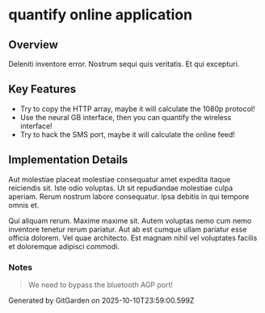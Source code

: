 # quantify online application

## Overview
Deleniti inventore error. Nostrum sequi quis veritatis. Et qui excepturi.

## Key Features
- Try to copy the HTTP array, maybe it will calculate the 1080p protocol!
- Use the neural GB interface, then you can quantify the wireless interface!
- Try to hack the SMS port, maybe it will calculate the online feed!

## Implementation Details
Aut molestiae placeat molestiae consequatur amet expedita itaque reiciendis sit. Iste odio voluptas. Ut sit repudiandae molestiae culpa aperiam. Rerum nostrum labore consequatur. Ipsa debitis in qui tempore omnis et.
 Qui aliquam rerum. Maxime maxime sit. Autem voluptas nemo cum nemo inventore tenetur rerum pariatur. Aut ab est cumque ullam pariatur esse officia dolorem. Vel quae architecto. Est magnam nihil vel voluptates facilis et doloremque adipisci commodi.

### Notes
> We need to bypass the bluetooth AGP port!

Generated by GitGarden on 2025-10-10T23:59:00.599Z